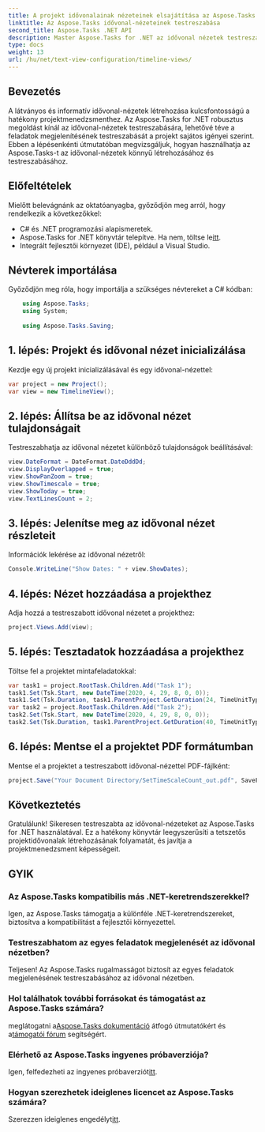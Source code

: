 ```yaml
---
title: A projekt idővonalainak nézeteinek elsajátítása az Aspose.Tasks programban
linktitle: Az Aspose.Tasks idővonal-nézeteinek testreszabása
second_title: Aspose.Tasks .NET API
description: Master Aspose.Tasks for .NET az idővonal nézetek testreszabásában. Javítsa projektmenedzsmentjét a projekt igényeihez szabott, tetszetős idővonalakkal.
type: docs
weight: 13
url: /hu/net/text-view-configuration/timeline-views/
---
```

## Bevezetés
A látványos és informatív idővonal-nézetek létrehozása kulcsfontosságú a hatékony projektmenedzsmenthez. Az Aspose.Tasks for .NET robusztus megoldást kínál az idővonal-nézetek testreszabására, lehetővé téve a feladatok megjelenítésének testreszabását a projekt sajátos igényei szerint. Ebben a lépésenkénti útmutatóban megvizsgáljuk, hogyan használhatja az Aspose.Tasks-t az idővonal-nézetek könnyű létrehozásához és testreszabásához.
## Előfeltételek
Mielőtt belevágnánk az oktatóanyagba, győződjön meg arról, hogy rendelkezik a következőkkel:
- C# és .NET programozási alapismeretek.
-  Aspose.Tasks for .NET könyvtár telepítve. Ha nem, töltse le[itt](https://releases.aspose.com/tasks/net/).
- Integrált fejlesztői környezet (IDE), például a Visual Studio.
## Névterek importálása
Győződjön meg róla, hogy importálja a szükséges névtereket a C# kódban:
```csharp
    using Aspose.Tasks;
    using System;
    
    using Aspose.Tasks.Saving;
```
## 1. lépés: Projekt és idővonal nézet inicializálása
Kezdje egy új projekt inicializálásával és egy idővonal-nézettel:
```csharp
var project = new Project();
var view = new TimelineView();
```
## 2. lépés: Állítsa be az idővonal nézet tulajdonságait
Testreszabhatja az idővonal nézetet különböző tulajdonságok beállításával:
```csharp
view.DateFormat = DateFormat.DateDddDd;
view.DisplayOverlapped = true;
view.ShowPanZoom = true;
view.ShowTimescale = true;
view.ShowToday = true;
view.TextLinesCount = 2;
```
## 3. lépés: Jelenítse meg az idővonal nézet részleteit
Információk lekérése az idővonal nézetről:
```csharp
Console.WriteLine("Show Dates: " + view.ShowDates);
```
## 4. lépés: Nézet hozzáadása a projekthez
Adja hozzá a testreszabott idővonal nézetet a projekthez:
```csharp
project.Views.Add(view);
```
## 5. lépés: Tesztadatok hozzáadása a projekthez
Töltse fel a projektet mintafeladatokkal:
```csharp
var task1 = project.RootTask.Children.Add("Task 1");
task1.Set(Tsk.Start, new DateTime(2020, 4, 29, 8, 0, 0));
task1.Set(Tsk.Duration, task1.ParentProject.GetDuration(24, TimeUnitType.Hour));
var task2 = project.RootTask.Children.Add("Task 2");
task2.Set(Tsk.Start, new DateTime(2020, 4, 29, 8, 0, 0));
task2.Set(Tsk.Duration, task1.ParentProject.GetDuration(40, TimeUnitType.Hour));
```
## 6. lépés: Mentse el a projektet PDF formátumban
Mentse el a projektet a testreszabott idővonal-nézettel PDF-fájlként:
```csharp
project.Save("Your Document Directory/SetTimeScaleCount_out.pdf", SaveFileFormat.Pdf);
```
## Következtetés
Gratulálunk! Sikeresen testreszabta az idővonal-nézeteket az Aspose.Tasks for .NET használatával. Ez a hatékony könyvtár leegyszerűsíti a tetszetős projektidővonalak létrehozásának folyamatát, és javítja a projektmenedzsment képességeit.
## GYIK
### Az Aspose.Tasks kompatibilis más .NET-keretrendszerekkel?
Igen, az Aspose.Tasks támogatja a különféle .NET-keretrendszereket, biztosítva a kompatibilitást a fejlesztői környezettel.
### Testreszabhatom az egyes feladatok megjelenését az idővonal nézetben?
Teljesen! Az Aspose.Tasks rugalmasságot biztosít az egyes feladatok megjelenésének testreszabásához az idővonal nézetben.
### Hol találhatok további forrásokat és támogatást az Aspose.Tasks számára?
 meglátogatni a[Aspose.Tasks dokumentáció](https://reference.aspose.com/tasks/net/) átfogó útmutatókért és a[támogatói fórum](https://forum.aspose.com/c/tasks/15) segítségért.
### Elérhető az Aspose.Tasks ingyenes próbaverziója?
 Igen, felfedezheti az ingyenes próbaverziót[itt](https://releases.aspose.com/).
### Hogyan szerezhetek ideiglenes licencet az Aspose.Tasks számára?
 Szerezzen ideiglenes engedélyt[itt](https://purchase.aspose.com/temporary-license/).